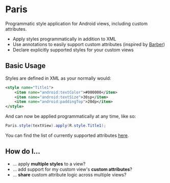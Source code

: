# Paris
Programmatic style application for Android views, including custom attributes.

* Apply styles programmatically in addition to XML
* Use annotations to easily support custom attributes (inspired by [Barber](https://github.com/hzsweers/barber))
* Declare explicitly supported styles for your custom views

## Basic Usage

Styles are defined in XML as your normally would:
```xml
<style name="Title1">
    <item name="android:textColor">#000000</item>
    <item name="android:textSize">30sp</item>
    <item name="android:paddingTop">20dp</item>
</style>
```

And can now be applied programmatically at any time, like so:
```java
Paris.style(textView).apply(R.style.Title1);
```

You can find the list of currently supported attributes [here](paris/src/main/res/values/attrs.xml).

## How do I...

* ... apply **multiple styles** to a view?
* ... add support for my custom view's **custom attributes**?
* ... **share** custom attribute logic across multiple views?
